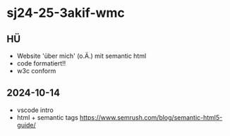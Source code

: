 # sj24-25-3akif-wmc

## HÜ

- Website 'über mich' (o.Ä.) mit semantic html
- code formatiert!!
- w3c conform

## 2024-10-14

- vscode intro
- html + semantic tags <https://www.semrush.com/blog/semantic-html5-guide/>
